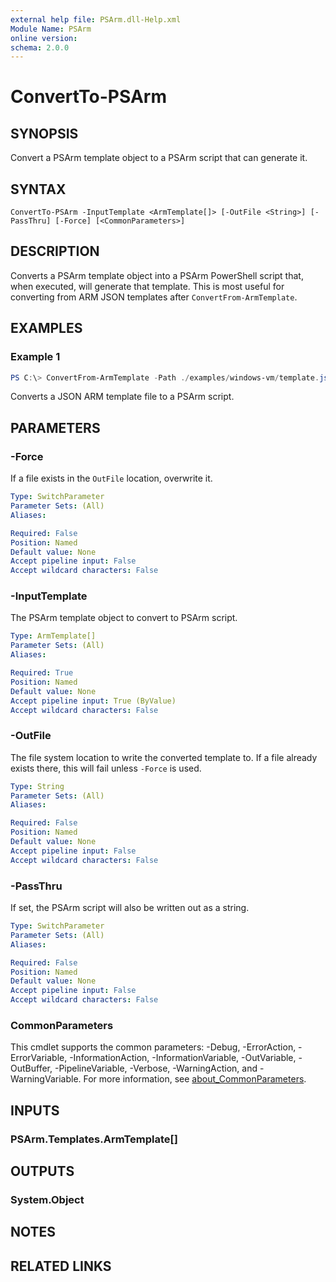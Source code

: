 ```yaml
---
external help file: PSArm.dll-Help.xml
Module Name: PSArm
online version:
schema: 2.0.0
---
```


# ConvertTo-PSArm

## SYNOPSIS
Convert a PSArm template object to a PSArm script that can generate it.

## SYNTAX

```
ConvertTo-PSArm -InputTemplate <ArmTemplate[]> [-OutFile <String>] [-PassThru] [-Force] [<CommonParameters>]
```

## DESCRIPTION
Converts a PSArm template object into a PSArm PowerShell script
that, when executed, will generate that template.
This is most useful for converting from ARM JSON templates
after `ConvertFrom-ArmTemplate`.

## EXAMPLES

### Example 1
```powershell
PS C:\> ConvertFrom-ArmTemplate -Path ./examples/windows-vm/template.json | ConvertTo-PSArm -OutFile ./windows-vm.psarm.ps1
```

Converts a JSON ARM template file to a PSArm script.

## PARAMETERS

### -Force
If a file exists in the `OutFile` location, overwrite it.

```yaml
Type: SwitchParameter
Parameter Sets: (All)
Aliases:

Required: False
Position: Named
Default value: None
Accept pipeline input: False
Accept wildcard characters: False
```

### -InputTemplate
The PSArm template object to convert to PSArm script.

```yaml
Type: ArmTemplate[]
Parameter Sets: (All)
Aliases:

Required: True
Position: Named
Default value: None
Accept pipeline input: True (ByValue)
Accept wildcard characters: False
```

### -OutFile
The file system location to write the converted template to.
If a file already exists there, this will fail unless `-Force` is used.

```yaml
Type: String
Parameter Sets: (All)
Aliases:

Required: False
Position: Named
Default value: None
Accept pipeline input: False
Accept wildcard characters: False
```

### -PassThru
If set, the PSArm script will also be written out as a string.

```yaml
Type: SwitchParameter
Parameter Sets: (All)
Aliases:

Required: False
Position: Named
Default value: None
Accept pipeline input: False
Accept wildcard characters: False
```

### CommonParameters
This cmdlet supports the common parameters: -Debug, -ErrorAction, -ErrorVariable, -InformationAction, -InformationVariable, -OutVariable, -OutBuffer, -PipelineVariable, -Verbose, -WarningAction, and -WarningVariable. For more information, see [about_CommonParameters](http://go.microsoft.com/fwlink/?LinkID=113216).

## INPUTS

### PSArm.Templates.ArmTemplate[]

## OUTPUTS

### System.Object
## NOTES

## RELATED LINKS
